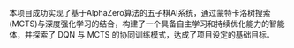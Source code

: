本项目成功实现了基于AlphaZero算法的五子棋AI系统，通过蒙特卡洛树搜索(MCTS)与深度强化学习的结合，构建了一个具备自主学习和持续优化能力的智能体，并探索了 DQN 与 MCTS 的协同训练模式，达成了项目设定的基础目标。
